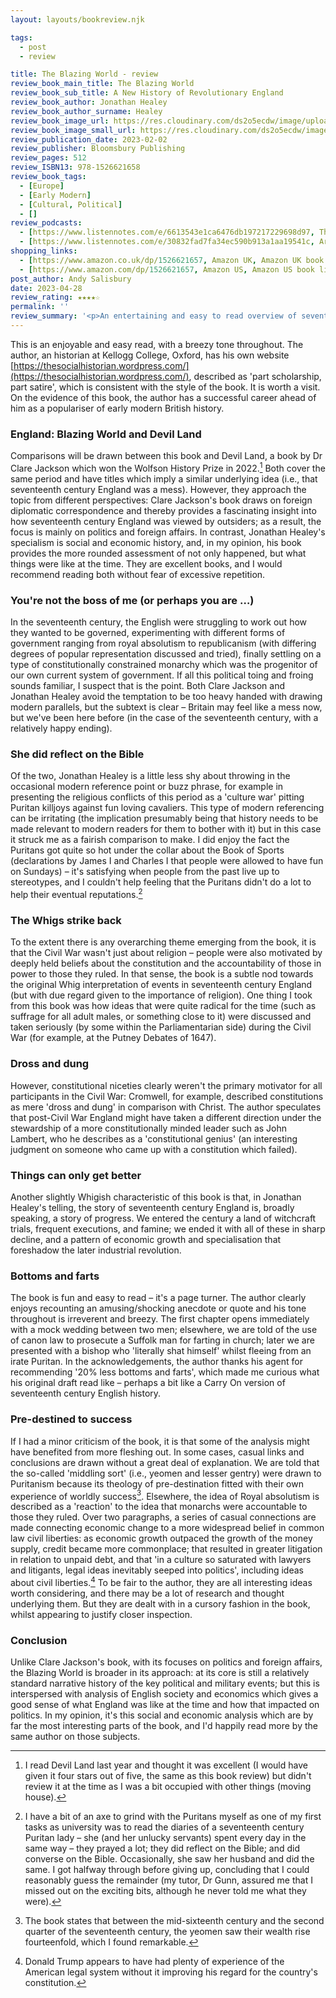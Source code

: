 ```yaml
---
layout: layouts/bookreview.njk

tags:
  - post
  - review

title: The Blazing World - review
review_book_main_title: The Blazing World
review_book_sub_title: A New History of Revolutionary England
review_book_author: Jonathan Healey
review_book_author_surname: Healey
review_book_image_url: https://res.cloudinary.com/ds2o5ecdw/image/upload/acovers/1526621657.02._SCL_.jpg
review_book_image_small_url: https://res.cloudinary.com/ds2o5ecdw/image/upload/acovers/1526621657.02._SCM_.jpg
review_publication_date: 2023-02-02
review_publisher: Bloomsbury Publishing
review_pages: 512
review_ISBN13: 978-1526621658
review_book_tags:
  - [Europe]
  - [Early Modern]
  - [Cultural, Political]
  - []
review_podcasts:
  - [https://www.listennotes.com/e/6613543e1ca6476db197217229698d97, The Bunker, Oliver’s Army Can Revolutionary England explain our modern mess?]
  - [https://www.listennotes.com/e/30832fad7fa34ec590b913a1aa19541c, Arts & Ideas, The English Civil War]
shopping_links:
  - [https://www.amazon.co.uk/dp/1526621657, Amazon UK, Amazon UK book link]
  - [https://www.amazon.com/dp/1526621657, Amazon US, Amazon US book link]
post_author: Andy Salisbury
date: 2023-04-28
review_rating: ★★★★☆
permalink: ''
review_summary: '<p>An entertaining and easy to read overview of seventeenth century England, taking in civil war, plague, fire, and revolution.</p><p>This is an account that puts constitutional debates firmly back into the story of the Civil War and provides some fascinating insights into the economic and social factors which drove conflict and change.</p>'
---
```

This is an enjoyable and easy read, with a breezy tone throughout. The author, an historian at Kellogg College, Oxford, has his own website [https://thesocialhistorian.wordpress.com/](https://thesocialhistorian.wordpress.com/), described as 'part scholarship, part satire', which is consistent with the style of the book. It is worth a visit. On the evidence of this book, the author has a successful career ahead of him as a populariser of early modern British history. 

### England: Blazing World and Devil Land 

Comparisons will be drawn between this book and Devil Land, a book by Dr Clare Jackson which won the Wolfson History Prize in 2022.[^1] Both cover the same period and have titles which imply a similar underlying idea (i.e., that seventeenth century England was a mess). However, they approach the topic from different perspectives: Clare Jackson's book draws on foreign diplomatic correspondence and thereby provides a fascinating insight into how seventeenth century England was viewed by outsiders; as a result, the focus is mainly on politics and foreign affairs. In contrast, Jonathan Healey's specialism is social and economic history, and, in my opinion, his book provides the more rounded assessment of not only happened, but what things were like at the time. They are excellent books, and I would recommend reading both without fear of excessive repetition.

### You're not the boss of me (or perhaps you are …)

In the seventeenth century, the English were struggling to work out how they wanted to be governed, experimenting with different forms of government ranging from royal absolutism to republicanism (with differing degrees of popular representation discussed and tried), finally settling on a type of constitutionally constrained monarchy which was the progenitor of our own current system of government. If all this political toing and froing sounds familiar, I suspect that is the point.  Both Clare Jackson and Jonathan Healey avoid the temptation to be too heavy handed with drawing modern parallels, but the subtext is clear – Britain may feel like a mess now, but we've been here before (in the case of the seventeenth century, with a relatively happy ending). 

### She did reflect on the Bible 

Of the two, Jonathan Healey is a little less shy about throwing in the occasional modern reference point or buzz phrase, for example in presenting the religious conflicts of this period as a 'culture war' pitting Puritan killjoys against fun loving cavaliers. This type of modern referencing can be irritating (the implication presumably being that history needs to be made relevant to modern readers for them to bother with it) but in this case it struck me as a fairish comparison to make. I did enjoy the fact the Puritans got quite so hot under the collar about the Book of Sports (declarations by James I and Charles I that people were allowed to have fun on Sundays) – it's satisfying when people from the past live up to stereotypes, and I couldn't help feeling that the Puritans didn't do a lot to help their eventual reputations.[^2] 

### The Whigs strike back

To the extent there is any overarching theme emerging from the book, it is that the Civil War wasn't just about religion – people were also motivated by deeply held beliefs about the constitution and the accountability of those in power to those they ruled. In that sense, the book is a subtle nod towards the original Whig interpretation of events in seventeenth century England (but with due regard given to the importance of religion). One thing I took from this book was how ideas that were quite radical for the time (such as suffrage for all adult males, or something close to it) were discussed and taken seriously (by some within the Parliamentarian side) during the Civil War (for example, at the Putney Debates of 1647). 

### Dross and dung

However, constitutional niceties clearly weren't the primary motivator for all participants in the Civil War: Cromwell, for example, described constitutions as mere 'dross and dung' in comparison with Christ. The author speculates that post-Civil War England might have taken a different direction under the stewardship of a more constitutionally minded leader such as John Lambert, who he describes as a 'constitutional genius' (an interesting judgment on someone who came up with a constitution which failed). 

### Things can only get better

Another slightly Whigish characteristic of this book is that, in Jonathan Healey's telling, the story of seventeenth century England is, broadly speaking, a story of progress. We entered the century a land of witchcraft trials, frequent executions, and famine; we ended it with all of these in sharp decline, and a pattern of economic growth and specialisation that foreshadow the later industrial revolution. 

### Bottoms and farts

The book is fun and easy to read – it's a page turner. The author clearly enjoys recounting an amusing/shocking anecdote or quote and his tone throughout is irreverent and breezy. The first chapter opens immediately with a mock wedding between two men; elsewhere, we are told of the use of canon law to prosecute a Suffolk man for farting in church; later we are presented with a bishop who 'literally shat himself' whilst fleeing from an irate Puritan. In the acknowledgements, the author thanks his agent for recommending '20% less bottoms and farts', which made me curious what his original draft read like – perhaps a bit like a Carry On version of seventeenth century English history. 

### Pre-destined to success

If I had a minor criticism of the book, it is that some of the analysis might have benefited from more fleshing out. In some cases, casual links and conclusions are drawn without a great deal of explanation. We are told that the so-called 'middling sort' (i.e., yeomen and lesser gentry) were drawn to Puritanism because its theology of pre-destination fitted with their own experience of worldly success[^3]. Elsewhere, the idea of Royal absolutism is described as a 'reaction' to the idea that monarchs were accountable to those they ruled. Over two paragraphs, a series of casual connections are made connecting economic change to a more widespread belief in common law civil liberties: as economic growth outpaced the growth of the money supply, credit became more commonplace; that resulted in greater litigation in relation to unpaid debt, and that 'in a culture so saturated with lawyers and litigants, legal ideas inevitably seeped into politics', including ideas about civil liberties.[^4] To be fair to the author, they are all interesting ideas worth considering, and there may be a lot of research and thought underlying them. But they are dealt with in a cursory fashion in the book, whilst appearing to justify closer inspection. 

### Conclusion

Unlike Clare Jackson's book, with its focuses on politics and foreign affairs, the Blazing World is broader in its approach: at its core is still a relatively standard narrative history of the key political and military events; but this is interspersed with analysis of English society and economics which gives a good sense of what England was like at the time and how that impacted on politics. In my opinion, it's this social and economic analysis which are by far the most interesting parts of the book, and I'd happily read more by the same author on those subjects. 

	

	
[^1]: I read Devil Land last year and thought it was excellent (I would have given it four stars out of five, the same as this book review) but didn't review it at the time as I was a bit occupied with other things (moving house). 
[^2]: I have a bit of an axe to grind with the Puritans myself as one of my first tasks as university was to read the diaries of a seventeenth century Puritan lady – she (and her unlucky servants) spent every day in the same way – they prayed a lot; they did reflect on the Bible; and did converse on the Bible. Occasionally, she saw her husband and did the same. I got halfway through before giving up, concluding that I could reasonably guess the remainder (my tutor, Dr Gunn, assured me that I missed out on the exciting bits, although he never told me what they were). 
[^3]: The book states that between the mid-sixteenth century and the second quarter of the seventeenth century, the yeomen saw their wealth rise fourteenfold, which I found remarkable. 
[^4]: Donald Trump appears to have had plenty of experience of the American legal system without it improving his regard for the country's constitution.